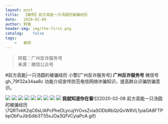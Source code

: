 ```yaml
---
layout:	post
title:	【案例】前方高能一只汤圆的被骗经历
date:	2020-02-08
author:	转载
header-img:	img/the-first.png
catalog:	false
tags:
	-	案例
---
```


<blockquote><p>转载：广州反诈服务号<br>
来源：微信公众号</p></blockquote>

#前方高能|一只汤圆的被骗经历
小警[广州反诈服务号]
**广州反诈服务号**
微信号gh_79f32a34aa8c
功能介绍宣传防范电信网络诈骗知识，提高群众识骗防骗意识。

![]({{site.baseurl}}/postimg/U80CvqU0rQrwA8xOsFreKfMD6yicXY00Ch1H4PF8YpOcrbibY0tOk4ryLSWJkch4LKs4xgLFib25nOEqPvIAcpnAQ.jpeg)
![]({{site.baseurl}}/postimg/U80CvqU0rQrwA8xOsFreKfMD6yicXY00CBIFHGzXwF53iaaVYicNCxcAiaeKrA2I49teMicFYRqFY1s5IIGIQ8kTA8A.gif)
![]({{site.baseurl}}/postimg/U80CvqU0rQrhqtVKz3joJ5iazT5z1OF8rvP2VZsNRJb3vyCo9fR0pFcCU4ARqP8SJOx2BbjmoTVbjlUicwy235Lw.gif)
![]({{site.baseurl}}/postimg/U80CvqU0rQrhqtVKz3joJ5iazT5z1OF8rvgkBlQqicJ9Qr5c0nlx6yPJUdrpvqsSL449kn36cetNQkqh6UgTHHSQ.gif)
![]({{site.baseurl}}/postimg/U80CvqU0rQrwA8xOsFreKfMD6yicXY00Cn2snCNichpkLTZEia5wXC6SiadC3swgGl7ubyDGIgeZoqI5Z2ib8Y9aLfg.jpeg)
![]({{site.baseurl}}/postimg/U80CvqU0rQrwA8xOsFreKfMD6yicXY00Cwvk0TPibRW3ic8v6brUrxTEuiaUdUOxTZbsIuUZrpOevwjSlkJnMlQIEQ.jpeg)
![]({{site.baseurl}}/postimg/U80CvqU0rQrwA8xOsFreKfMD6yicXY00CH1QWHAJBm8AGsNjlViczSRXy0HJVfbC3L8RuJ4FBpstpdkS4NbiaG4og.jpeg)
![]({{site.baseurl}}/postimg/U80CvqU0rQrhqtVKz3joJ5iazT5z1OF8rKmJOZGuZRJEZqKLaXU5ZovUwP8Pr17m4qRiaZt8PvrfMnwxaKm9Qib0Q.gif)
![]({{site.baseurl}}/postimg/U80CvqU0rQrwA8xOsFreKfMD6yicXY00C6vf6sKVazm0rXr9vW7VbjS8PaC4KicvfKE6PAWzaswjXDM5ZiayuVGcQ.jpeg)
**我就知道你在看**![](2020-02-08
前方高能一只汤圆的被骗经历\\7QRTvkK2qC6sLlAPcPheDLycujYrOvsZviaSODbRbQzQvW8VL1yiaGA8FTPbpObFuJibSdib3T55sJOa3QfVCyiaPcA.gif)
